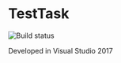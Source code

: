 # TestTask

![Build status](https://ci.appveyor.com/api/projects/status/r8r8hac8mcip3l61?svg=true)

Developed in Visual Studio 2017
